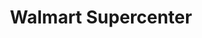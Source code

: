 ---
title: "Walmart Supercenter"
url: /lawrenceville/walmart-supercenter-lawrenceville-highway/
shop: supermarket
---
